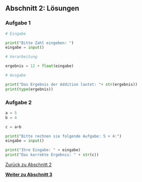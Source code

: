## Abschnitt 2: Lösungen

### Aufgabe 1

```python
# Eingabe

print("Bitte Zahl eingeben: ")
eingabe = input()

# Verarbeitung

ergebnis = 12 + float(eingabe)

# Ausgabe

print("Das Ergebnis der Addition lautet: "+ str(ergebnis))
print(type(ergebnis))
```

### Aufgabe 2

```python
a = 5
b = 4

c = a+b

print("Bitte rechnen sie folgende Aufgabe: 5 + 4:")
eingabe = input()

print("Ihre Eingabe: " + eingabe)
print("Das korrekte Ergebnis: " + str(c)) 
```

[Zurück zu Abschnitt 2](part2.md)

[**Weiter zu Abschnitt 3**](part3.md)